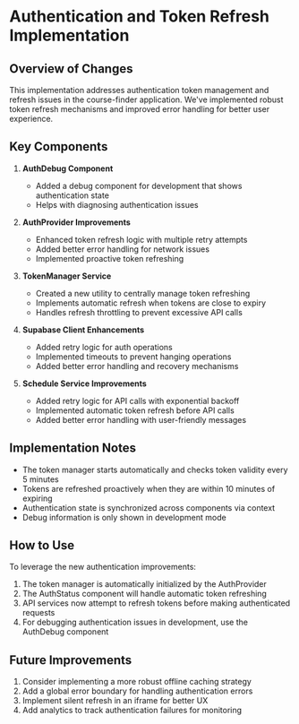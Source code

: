 # Authentication and Token Refresh Implementation

## Overview of Changes

This implementation addresses authentication token management and refresh issues in the course-finder application. We've implemented robust token refresh mechanisms and improved error handling for better user experience.

## Key Components

1. **AuthDebug Component**

   - Added a debug component for development that shows authentication state
   - Helps with diagnosing authentication issues

2. **AuthProvider Improvements**

   - Enhanced token refresh logic with multiple retry attempts
   - Added better error handling for network issues
   - Implemented proactive token refreshing

3. **TokenManager Service**

   - Created a new utility to centrally manage token refreshing
   - Implements automatic refresh when tokens are close to expiry
   - Handles refresh throttling to prevent excessive API calls

4. **Supabase Client Enhancements**

   - Added retry logic for auth operations
   - Implemented timeouts to prevent hanging operations
   - Added better error handling and recovery mechanisms

5. **Schedule Service Improvements**
   - Added retry logic for API calls with exponential backoff
   - Implemented automatic token refresh before API calls
   - Added better error handling with user-friendly messages

## Implementation Notes

- The token manager starts automatically and checks token validity every 5 minutes
- Tokens are refreshed proactively when they are within 10 minutes of expiring
- Authentication state is synchronized across components via context
- Debug information is only shown in development mode

## How to Use

To leverage the new authentication improvements:

1. The token manager is automatically initialized by the AuthProvider
2. The AuthStatus component will handle automatic token refreshing
3. API services now attempt to refresh tokens before making authenticated requests
4. For debugging authentication issues in development, use the AuthDebug component

## Future Improvements

1. Consider implementing a more robust offline caching strategy
2. Add a global error boundary for handling authentication errors
3. Implement silent refresh in an iframe for better UX
4. Add analytics to track authentication failures for monitoring
